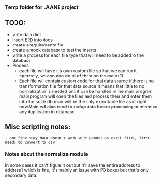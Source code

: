 ### Temp folder for LAANE project

## TODO:
* write data dict
* insert ERD into docs
* create a requirements file
* create a mock database to test the inserts
* write a process for each file type that will need to be added to the database
* Process:
    - each file will have it's own custom file so that we can run it sperately, we can also do all of them on the main (?)
   - Each file will contain custom code for that data source if there is no transformation file for that data source it means that little to no normalization is needed and it can be handled in the main program main program will open the files and process them and enter them into the sqlite db
main will be the only executable file as of right now.Main will also need to dedup data before processing to minimize any duplication in database

## Misc scripting notes:
    - one fine stay data doesn't work with pandas as excel files, first needs to convert to csv

### Notes about the normalize module
In some cases it can't figure it out but it'll save the entire address to address1 which is fine, it's mainly an issue with PO boxes but that's only secondary data.
